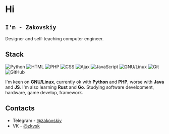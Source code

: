 # Hi
## `I'm - Zakovskiy`

Designer and self-teaching computer engineer.

## Stack
![Python](https://img.shields.io/badge/-Python-3572a5?style=flat-square&logo=python&logoColor=white) ![HTML](https://img.shields.io/badge/-HTML-e34c26?style=flat-square&logo=html5&logoColor=white) ![PHP](https://img.shields.io/badge/php-%5E7.1.3-blue) ![CSS](https://img.shields.io/badge/-CSS-563d7c?style=flat-square&logo=css3&logoColor=white) ![Ajax](https://img.shields.io/badge/-ajax-important) ![JavaScript](https://img.shields.io/badge/-JavaScript-orange?style=flat-square&logo=javascript&logoColor=white) ![GNU/Linux](https://img.shields.io/badge/-GNU/Linux-1793D1?style=flat-square&logo=linux&logoColor=white) ![Git](https://img.shields.io/badge/-Git-F44D27?style=flat-square&logo=git&logoColor=white) ![GitHub](https://img.shields.io/badge/-GitHub-24292E?style=flat-square&logo=github&logoColor=white)

I'm keen on **GNU/Linux**, currently ok with **Python** and **PHP**, worse with **Java** and **JS**. I'm also learning **Rust** and **Go**.
Studying software development, hardware, game develop, framework.


## Contacts
* Telegram - [@zakovskiy](https://t.me/zakovskiy)
* VK - [@zkvsk](https://vk.com/zkvsk)
